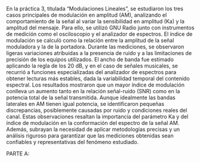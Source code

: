 En la práctica 3, titulada “Modulaciones Lineales”, se estudiaron los tres casos principales de modulación en amplitud (AM), analizando el comportamiento de la señal al variar la sensibilidad en amplitud (Ka) y la amplitud del mensaje. Para ello, se utilizó GNU Radio junto con instrumentos de medición como el osciloscopio y el analizador de espectros.
El índice de modulación se calculó como la relación entre la amplitud de la señal moduladora y la de la portadora. Durante las mediciones, se observaron ligeras variaciones atribuidas a la presencia de ruido y a las limitaciones de precisión de los equipos utilizados. El ancho de banda fue estimado aplicando la regla de los 20 dB, y en el caso de señales musicales, se recurrió a funciones especializadas del analizador de espectros para obtener lecturas más estables, dada la variabilidad temporal del contenido espectral.
Los resultados mostraron que un mayor índice de modulación conlleva un aumento tanto en la relación señal-ruido (SNR) como en la potencia total de la señal transmitida. Aunque idealmente las bandas laterales en AM tienen igual potencia, se identificaron pequeñas discrepancias, posiblemente causadas por ruido y condiciones reales del canal.
Estas observaciones resaltan la importancia del parámetro Ka y del índice de modulación en la conformación del espectro de la señal AM. Además, subrayan la necesidad de aplicar metodologías precisas y un análisis riguroso para garantizar que las mediciones obtenidas sean confiables y representativas del fenómeno estudiado.

PARTE A:

